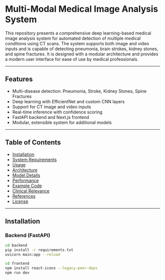 # Multi-Modal Medical Image Analysis System

This repository presents a comprehensive deep learning-based medical image analysis system for automated detection of multiple medical conditions using CT scans. The system supports both image and video inputs and is capable of detecting pneumonia, brain strokes, kidney stones, and spine fractures. It is designed with a modular architecture and provides a modern user interface for ease of use by medical professionals.

---

## Features

- Multi-disease detection: Pneumonia, Stroke, Kidney Stones, Spine Fractures
- Deep learning with EfficientNet and custom CNN layers
- Support for CT image and video inputs
- Real-time inference with confidence scoring
- FastAPI backend and Next.js frontend
- Modular, extensible system for additional models

---

## Table of Contents

- [Installation](#installation)
- [System Requirements](#system-requirements)
- [Usage](#usage)
- [Architecture](#architecture)
- [Model Details](#model-details)
- [Performance](#performance)
- [Example Code](#example-code)
- [Clinical Relevance](#clinical-relevance)
- [References](#references)
- [License](#license)

---

## Installation

### Backend (FastAPI)

```bash
cd backend
pip install -r requirements.txt
uvicorn main:app --reload

cd frontend
npm install react-icons --legacy-peer-deps
npm run dev
